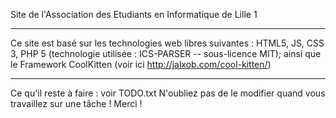 Site de l'Association des Etudiants en Informatique de Lille 1

---------------------------------------------

Ce site est basé sur les technologies web libres suivantes : HTML5, JS, CSS 3, PHP 5 (technologie utilisée : ICS-PARSER -- sous-licence MIT); ainsi que le Framework CoolKitten (voir ici http://jalxob.com/cool-kitten/)

---------------------------------------------

Ce qu'il reste à faire : voir TODO.txt
N'oubliez pas de le modifier quand vous travaillez sur une tâche ! Merci !
